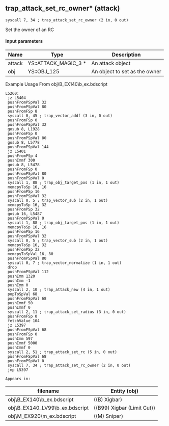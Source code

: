 ## trap_attack_set_rc_owner* (attack)

`syscall 7, 34 ; trap_attack_set_rc_owner (2 in, 0 out)`

Set the owner of an RC

#### Input parameters
| Name | Type | Description
|------|------|------------
| attack   | YS::ATTACK_MAGIC_3 *   | An attack object
| obj   | YS::OBJ_125   | An object to set as the owner


Example Usage From obj\B_EX140\b_ex.bdscript
```plaintext
L5260:
 jz L5404
 pushFromPSpVal 32
 pushFromPSpVal 80
 pushFromFSp 8
 syscall 0, 45 ; trap_vector_addf (3 in, 0 out)
 pushFromFSp 0
 pushFromPSpVal 32
 gosub 8, L1928
 pushFromFSp 0
 pushFromPSpVal 80
 gosub 8, L5778
 pushFromFSpVal 144
 jz L5401
 pushFromPSp 4
 pushImmf 300
 gosub 8, L5478
 pushFromFSp 0
 pushFromPSpVal 80
 pushFromPSpVal 0
 syscall 1, 88 ; trap_obj_target_pos (1 in, 1 out)
 memcpyToSp 16, 16
 pushFromPSp 16
 pushFromPSpVal 32
 syscall 0, 5 ; trap_vector_sub (2 in, 1 out)
 memcpyToSp 16, 32
 pushFromPSp 32
 gosub 16, L5487
 pushFromPSpVal 0
 syscall 1, 88 ; trap_obj_target_pos (1 in, 1 out)
 memcpyToSp 16, 16
 pushFromPSp 16
 pushFromPSpVal 32
 syscall 0, 5 ; trap_vector_sub (2 in, 1 out)
 memcpyToSp 16, 32
 pushFromPSp 32
 memcpyToSpVal 16, 80
 pushFromPSpVal 80
 syscall 0, 7 ; trap_vector_normalize (1 in, 1 out)
 drop 
 pushFromPSpVal 112
 pushImm 1320
 pushImm -1
 pushImm 0
 syscall 2, 10 ; trap_attack_new (4 in, 1 out)
 popToSpVal 68
 pushFromFSpVal 68
 pushImmf 50
 pushImmf 0
 syscall 2, 11 ; trap_attack_set_radius (3 in, 0 out)
 pushFromFSp 0
 fetchValue 104
 jz L5397
 pushFromFSpVal 68
 pushFromFSp 0
 pushImm 597
 pushImmf 5000
 pushImmf 0
 syscall 2, 51 ; trap_attack_set_rc (5 in, 0 out)
 pushFromFSpVal 68
 pushFromPSpVal 0
 syscall 7, 34 ; trap_attack_set_rc_owner (2 in, 0 out)
 jmp L5397
```





	Appears in:
| filename | Entity (obj)
|----------|-------------
| obj\B_EX140\b_ex.bdscript       | ((B) Xigbar)          
| obj\B_EX140_LV99\b_ex.bdscript       | ((B99) Xigbar (Limit Cut))          
| obj\M_EX920\m_ex.bdscript       | ((M) Sniper)          



